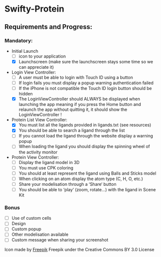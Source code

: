 #  Swifty-Protein
##  Requirements and Progress:
### Mandatory:
- Initial Launch
  - [ ] icon to your application
  - [x] Launchscreen (make sure the launchscreen stays some time so we can appreciate it)
- Login View Controller:
  - [ ] A user must be able to login with Touch ID using a button
  - [ ] If login fails you must display a popup warning authentication failed
  - [ ] If the iPhone is not compatible the Touch ID login button should be hidden
  - [x] The LoginViewController should ALWAYS be displayed when launching the app meaning if you press the Home button and relaunch the app without quitting it, it should show the LoginViewController !
- Protein List View Controller:
  - [x] You must list all the ligands provided in ligands.txt (see resources)
  - [x] You should be able to search a ligand through the list
  - [ ] If you cannot load the ligand through the website display a warning popup
  - [ ]  When loading the ligand you should display the spinning wheel of the activity monitor
- Protein View Controller:
  - [ ] Display the ligand model in 3D
  - [ ] You must use CPK coloring
  - [ ] You should at least represent the ligand using Balls and Sticks model
  - [ ] When clicking on an atom display the atom type (C, H, O, etc.)
  - [ ] Share your modelisation through a ‘Share‘ button
  - [ ] You should be able to ‘play‘ (zoom, rotate...) with the ligand in Scene Kit
### Bonus
  - [ ] Use of custom cells
  - [ ] Design
  - [ ] Custom popup
  - [ ] Other modelisation available
  - [ ] Custom message when sharing your screenshot

Icon made by [Freepik](https://www.freepik.com/) Freepik under the Creative Commons BY 3.0 License
